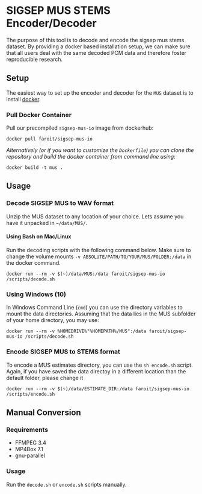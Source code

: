 # SIGSEP MUS STEMS Encoder/Decoder

The purpose of this tool is to decode and encode the sigsep mus stems dataset. By providing a docker based installation setup, we can make sure that all users deal with the same decoded PCM data and therefore foster reproducible research.

## Setup

The easiest way to set up the encoder and decoder for the `MUS` dataset is to install [docker](http://docker.com).

### Pull Docker Container

Pull our precompiled `sigsep-mus-io` image from dockerhub:

```
docker pull faroit/sigsep-mus-io
```

_Alternatively (or if you want to customize the `Dockerfile`) you can clone the repository and build the docker container from command line using:_

```
docker build -t mus .
```

## Usage

### Decode SIGSEP MUS to WAV format

Unzip the MUS dataset to any location of your choice. Lets assume you have it unpacked in `~/data/MUS/`.

#### Using Bash on Mac/Linux

Run the decoding scripts with the following command below. Make sure to change the volume mounts `-v ABSOLUTE/PATH/TO/YOUR/MUS/FOLDER:/data` in the docker command.

```
docker run --rm -v $(~)/data/MUS:/data faroit/sigsep-mus-io /scripts/decode.sh
```

### Using Windows (10)

In Windows Command Line (`cmd`) you can use the directory variables to mount the data directories. Assuming that the data lies in the MUS subfolder of your home directory, you may use:

```
docker run --rm -v %HOMEDRIVE%"%HOMEPATH%/MUS":/data faroit/sigsep-mus-io /scripts/decode.sh
```


### Encode SIGSEP MUS to STEMS format

To encode a MUS estimates directory, you can use the `sh encode.sh` script.
Again, if you have saved the data directoy in a different location than the default folder, please change it

```
docker run --rm -v $(~)/data/ESTIMATE_DIR:/data faroit/sigsep-mus-io /scripts/encode.sh
```

## Manual Conversion

### Requirements

* FFMPEG 3.4
* MP4Box 7.1
* gnu-parallel

### Usage

Run the `decode.sh` or `encode.sh` scripts manually.
